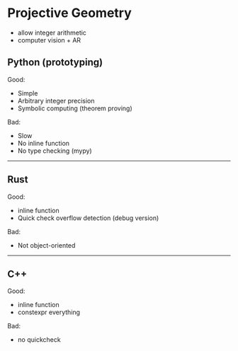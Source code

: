 # Projective Geometry

- allow integer arithmetic
- computer vision + AR

## Python (prototyping)

Good:

- Simple
- Arbitrary integer precision
- Symbolic computing (theorem proving)

Bad:

- Slow
- No inline function
- No type checking (mypy)

---

## Rust

Good:

- inline function
- Quick check overflow detection (debug version)

Bad:

- Not object-oriented

---

## C++

Good:

- inline function
- constexpr everything

Bad:

- no quickcheck

